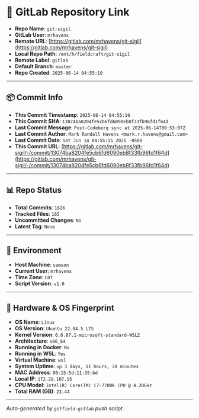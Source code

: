 # 🔗 GitLab Repository Link

- **Repo Name**: `git-sigil`
- **GitLab User**: `mrhavens`
- **Remote URL**: [https://gitlab.com/mrhavens/git-sigil](https://gitlab.com/mrhavens/git-sigil)
- **Local Repo Path**: `/mnt/h/fieldcraft/git-sigil`
- **Remote Label**: `gitlab`
- **Default Branch**: `master`
- **Repo Created**: `2025-06-14 04:55:19`

---

## 📦 Commit Info

- **This Commit Timestamp**: `2025-06-14 04:55:19`
- **This Commit SHA**: `13074ba8204fe5cb6fd6090eb8f33fb96fd1f64d`
- **Last Commit Message**: `Post-Codeberg sync at 2025-06-14T09:53:07Z`
- **Last Commit Author**: `Mark Randall Havens <mark.r.havens@gmail.com>`
- **Last Commit Date**: `Sat Jun 14 04:55:15 2025 -0500`
- **This Commit URL**: [https://gitlab.com/mrhavens/git-sigil/-/commit/13074ba8204fe5cb6fd6090eb8f33fb96fd1f64d](https://gitlab.com/mrhavens/git-sigil/-/commit/13074ba8204fe5cb6fd6090eb8f33fb96fd1f64d)

---

## 📊 Repo Status

- **Total Commits**: `1626`
- **Tracked Files**: `165`
- **Uncommitted Changes**: `No`
- **Latest Tag**: `None`

---

## 🧽 Environment

- **Host Machine**: `samson`
- **Current User**: `mrhavens`
- **Time Zone**: `CDT`
- **Script Version**: `v1.0`

---

## 🧬 Hardware & OS Fingerprint

- **OS Name**: `Linux`
- **OS Version**: `Ubuntu 22.04.5 LTS`
- **Kernel Version**: `6.6.87.1-microsoft-standard-WSL2`
- **Architecture**: `x86_64`
- **Running in Docker**: `No`
- **Running in WSL**: `Yes`
- **Virtual Machine**: `wsl`
- **System Uptime**: `up 3 days, 11 hours, 28 minutes`
- **MAC Address**: `00:15:5d:11:35:bd`
- **Local IP**: `172.28.107.95`
- **CPU Model**: `Intel(R) Core(TM) i7-7700K CPU @ 4.20GHz`
- **Total RAM (GB)**: `23.44`

---

_Auto-generated by `gitfield-gitlab` push script._

